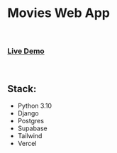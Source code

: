 # Movies Web App

<br/>

### [Live Demo](https://vidly-cherenkor-kucherenko-web.vercel.app/)

<br/>

## Stack:

- Python 3.10
- Django
- Postgres
- Supabase
- Tailwind
- Vercel
